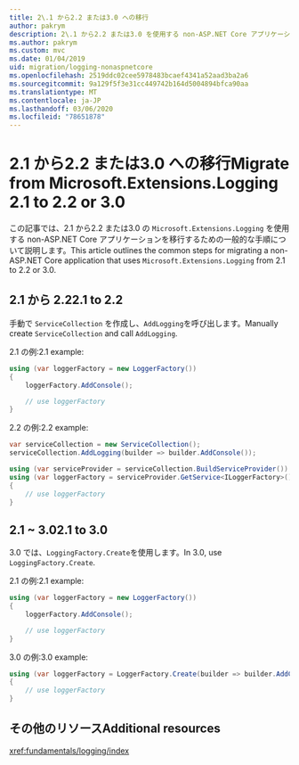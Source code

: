 ```yaml
---
title: 2\.1 から2.2 または3.0 への移行
author: pakrym
description: 2\.1 から2.2 または3.0 を使用する non-ASP.NET Core アプリケーションを移行する方法について説明します。
ms.author: pakrym
ms.custom: mvc
ms.date: 01/04/2019
uid: migration/logging-nonaspnetcore
ms.openlocfilehash: 2519ddc02cee5978483bcaef4341a52aad3ba2a6
ms.sourcegitcommit: 9a129f5f3e31cc449742b164d5004894bfca90aa
ms.translationtype: MT
ms.contentlocale: ja-JP
ms.lasthandoff: 03/06/2020
ms.locfileid: "78651878"
---
```

# <a name="migrate-from-microsoftextensionslogging-21-to-22-or-30"></a><span data-ttu-id="c9534-103">2\.1 から2.2 または3.0 への移行</span><span class="sxs-lookup"><span data-stu-id="c9534-103">Migrate from Microsoft.Extensions.Logging 2.1 to 2.2 or 3.0</span></span>

<span data-ttu-id="c9534-104">この記事では、2.1 から2.2 または3.0 の `Microsoft.Extensions.Logging` を使用する non-ASP.NET Core アプリケーションを移行するための一般的な手順について説明します。</span><span class="sxs-lookup"><span data-stu-id="c9534-104">This article outlines the common steps for migrating a non-ASP.NET Core application that uses `Microsoft.Extensions.Logging` from 2.1 to 2.2 or 3.0.</span></span>

## <a name="21-to-22"></a><span data-ttu-id="c9534-105">2.1 から 2.2</span><span class="sxs-lookup"><span data-stu-id="c9534-105">2.1 to 2.2</span></span>

<span data-ttu-id="c9534-106">手動で `ServiceCollection` を作成し、`AddLogging`を呼び出します。</span><span class="sxs-lookup"><span data-stu-id="c9534-106">Manually create `ServiceCollection` and call `AddLogging`.</span></span>

<span data-ttu-id="c9534-107">2.1 の例:</span><span class="sxs-lookup"><span data-stu-id="c9534-107">2.1 example:</span></span>

```csharp
using (var loggerFactory = new LoggerFactory())
{
    loggerFactory.AddConsole();

    // use loggerFactory
}
```

<span data-ttu-id="c9534-108">2.2 の例:</span><span class="sxs-lookup"><span data-stu-id="c9534-108">2.2 example:</span></span>

```csharp
var serviceCollection = new ServiceCollection();
serviceCollection.AddLogging(builder => builder.AddConsole());

using (var serviceProvider = serviceCollection.BuildServiceProvider())
using (var loggerFactory = serviceProvider.GetService<ILoggerFactory>())
{
    // use loggerFactory
}
```

## <a name="21-to-30"></a><span data-ttu-id="c9534-109">2.1 ~ 3.0</span><span class="sxs-lookup"><span data-stu-id="c9534-109">2.1 to 3.0</span></span>

<span data-ttu-id="c9534-110">3\.0 では、`LoggingFactory.Create`を使用します。</span><span class="sxs-lookup"><span data-stu-id="c9534-110">In 3.0, use `LoggingFactory.Create`.</span></span>

<span data-ttu-id="c9534-111">2.1 の例:</span><span class="sxs-lookup"><span data-stu-id="c9534-111">2.1 example:</span></span>

```csharp
using (var loggerFactory = new LoggerFactory())
{
    loggerFactory.AddConsole();

    // use loggerFactory
}
```

<span data-ttu-id="c9534-112">3.0 の例:</span><span class="sxs-lookup"><span data-stu-id="c9534-112">3.0 example:</span></span>

```csharp
using (var loggerFactory = LoggerFactory.Create(builder => builder.AddConsole()))
{
    // use loggerFactory
}
```

## <a name="additional-resources"></a><span data-ttu-id="c9534-113">その他のリソース</span><span class="sxs-lookup"><span data-stu-id="c9534-113">Additional resources</span></span>

<xref:fundamentals/logging/index>
